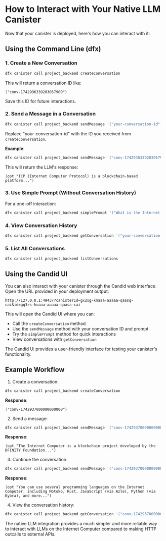 # How to Interact with Your Native LLM Canister

Now that your canister is deployed, here's how you can interact with it:

## Using the Command Line (dfx)

### 1. Create a New Conversation
```bash
dfx canister call project_backend createConversation
```
This will return a conversation ID like:
```
("conv-1742936339203057900")
```
Save this ID for future interactions.

### 2. Send a Message in a Conversation
```bash
dfx canister call project_backend sendMessage '("your-conversation-id", "Tell me about the Internet Computer")'
```
Replace "your-conversation-id" with the ID you received from `createConversation`.

**Example**:
```bash
dfx canister call project_backend sendMessage '("conv-1742936339203057900", "What is ICP?")'
```
This will return the LLM's response:
```
(opt "ICP (Internet Computer Protocol) is a blockchain-based platform...")
```

### 3. Use Simple Prompt (Without Conversation History)
For a one-off interaction:
```bash
dfx canister call project_backend simplePrompt '("What is the Internet Computer?")'
```

### 4. View Conversation History
```bash
dfx canister call project_backend getConversation '("your-conversation-id")'
```

### 5. List All Conversations
```bash
dfx canister call project_backend listConversations
```

## Using the Candid UI
You can also interact with your canister through the Candid web interface:
Open the URL provided in your deployment output:
```
http://127.0.0.1:4943/?canisterId=gx2xg-kmaaa-aaaaa-qaasq-cai&id=gq3rs-huaaa-aaaaa-qaasa-cai
```
This will open the Candid UI where you can:
- Call the `createConversation` method
- Use the `sendMessage` method with your conversation ID and prompt
- Try the `simplePrompt` method for quick interactions
- View conversations with `getConversation`

The Candid UI provides a user-friendly interface for testing your canister's functionality.

## Example Workflow
1. Create a conversation:
```bash
dfx canister call project_backend createConversation
```
**Response**: 
```
("conv-1742937000000000000")
```

2. Send a message:
```bash
dfx canister call project_backend sendMessage '("conv-1742937000000000000", "What is the Internet Computer?")'
```
**Response**: 
```
(opt "The Internet Computer is a blockchain project developed by the DFINITY Foundation...")
```

3. Continue the conversation:
```bash
dfx canister call project_backend sendMessage '("conv-1742937000000000000", "What programming languages can I use on it?")'
```
**Response**: 
```
(opt "You can use several programming languages on the Internet Computer, including Motoko, Rust, JavaScript (via Azle), Python (via Kybra), and more...")
```

4. View the conversation history:
```bash
dfx canister call project_backend getConversation '("conv-1742937000000000000")'
```

The native LLM integration provides a much simpler and more reliable way to interact with LLMs on the Internet Computer compared to making HTTP outcalls to external APIs.
